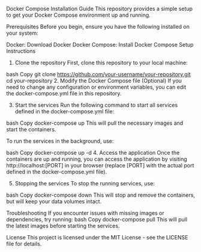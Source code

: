 Docker Compose Installation Guide
This repository provides a simple setup to get your Docker Compose environment up and running.

Prerequisites
Before you begin, ensure you have the following installed on your system:

Docker: Download Docker
Docker Compose: Install Docker Compose
Setup Instructions
1. Clone the repository
First, clone this repository to your local machine:

bash
Copy
git clone https://github.com/your-username/your-repository.git
cd your-repository
2. Modify the Docker Compose file (Optional)
If you need to change any configuration or environment variables, you can edit the docker-compose.yml file in this repository.

3. Start the services
Run the following command to start all services defined in the docker-compose.yml file:

bash
Copy
docker-compose up
This will pull the necessary images and start the containers.

To run the services in the background, use:

bash
Copy
docker-compose up -d
4. Access the application
Once the containers are up and running, you can access the application by visiting http://localhost:[PORT] in your browser (replace [PORT] with the actual port defined in the docker-compose.yml file).

5. Stopping the services
To stop the running services, use:

bash
Copy
docker-compose down
This will stop and remove the containers, but will keep your data volumes intact.

Troubleshooting
If you encounter issues with missing images or dependencies, try running:
bash
Copy
docker-compose pull
This will pull the latest images before starting the services.

License
This project is licensed under the MIT License - see the LICENSE file for details.
